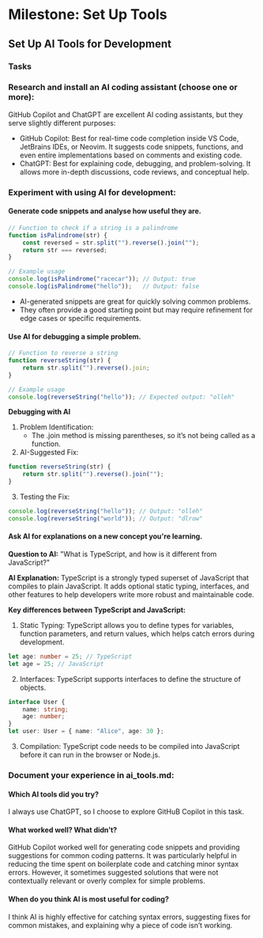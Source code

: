 # Milestone: Set Up Tools
## Set Up AI Tools for Development

### Tasks

### Research and install an AI coding assistant (choose one or more):
GitHub Copilot and ChatGPT are excellent AI coding assistants, but they serve slightly different purposes:

- GitHub Copilot: Best for real-time code completion inside VS Code, JetBrains IDEs, or Neovim. It suggests code snippets, functions, and even entire implementations based on comments and existing code.
- ChatGPT: Best for explaining code, debugging, and problem-solving. It allows more in-depth discussions, code reviews, and conceptual help.

### Experiment with using AI for development:
#### Generate code snippets and analyse how useful they are.
``` JavaScript
// Function to check if a string is a palindrome
function isPalindrome(str) {
    const reversed = str.split("").reverse().join("");
    return str === reversed;
}

// Example usage
console.log(isPalindrome("racecar")); // Output: true
console.log(isPalindrome("hello"));   // Output: false
```
- AI-generated snippets are great for quickly solving common problems.
- They often provide a good starting point but may require refinement for edge cases or specific requirements.

#### Use AI for debugging a simple problem.
``` JavaScript 
// Function to reverse a string
function reverseString(str) {
    return str.split("").reverse().join;
}

// Example usage
console.log(reverseString("hello")); // Expected output: "olleh"
```
**Debugging with AI**
1. Problem Identification:
   - The .join method is missing parentheses, so it’s not being called as a function.
2. AI-Suggested Fix:
``` JavaScript
function reverseString(str) {
    return str.split("").reverse().join("");
}
```
3. Testing the Fix:
``` JavaScript
console.log(reverseString("hello")); // Output: "olleh"
console.log(reverseString("world")); // Output: "dlrow"
```

#### Ask AI for explanations on a new concept you're learning.
**Question to AI:**
"What is TypeScript, and how is it different from JavaScript?"

**AI Explanation:**
TypeScript is a strongly typed superset of JavaScript that compiles to plain JavaScript. It adds optional static typing, interfaces, and other features to help developers write more robust and maintainable code.

**Key differences between TypeScript and JavaScript:**
1. Static Typing: TypeScript allows you to define types for variables, function parameters, and return values, which helps catch errors during development.
``` typescript
let age: number = 25; // TypeScript
let age = 25; // JavaScript
```
2. Interfaces: TypeScript supports interfaces to define the structure of objects.
```typescript
interface User {
    name: string;
    age: number;
}
let user: User = { name: "Alice", age: 30 };
```
3. Compilation: TypeScript code needs to be compiled into JavaScript before it can run in the browser or Node.js.

### Document your experience in ai_tools.md:
#### Which AI tools did you try?
I always use ChatGPT, so I choose to explore GitHuB Copilot in this task.

#### What worked well? What didn’t?
GitHub Copilot worked well for generating code snippets and providing suggestions for common coding patterns. It was particularly helpful in reducing the time spent on boilerplate code and catching minor syntax errors. However, it sometimes suggested solutions that were not contextually relevant or overly complex for simple problems.

#### When do you think AI is most useful for coding?
I think AI is highly effective for catching syntax errors, suggesting fixes for common mistakes, and explaining why a piece of code isn’t working.
